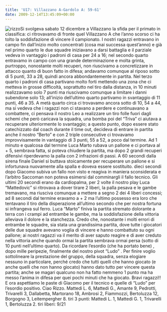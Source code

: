 ```yaml
---
title: 'U17: Villazzano A-Gardolo A: 59-61'
date: 2009-12-14T13:45:09+00:00
---
```

![rizzo](/images/articoli/rizzo.jpg)Si svolgeva sabato 12 dicembre a Villazzano la sfida per il primato in classifica: ci ritrovavamo di fronte quel Villazzano A che l’anno scorso ci ha tolto la soddisfazione di vincere il campionato. I nostri ragazzi entravano in campo fin dall’inizio molto concentrati (cosa mai successa quest’anno) e già nel primo quarto le due squadre iniziavano a darsi battaglia e il parziale vedeva in vantaggio i padroni di casa per 24 a 16; nel secondo quarto entravamo in campo con una grande determinazione e molta grinta, purtroppo, nonostante molti recuperi, non riuscivamo a concretizzare in attacco quanto di buon fatto in difesa; andavamo comunque al riposo sotto di 5 punti, 33 a 28, quindi ancora abbondantemente in partita.  Nel terzo quarto i padroni di casa partivano molto forti mettendo una zona che ci metteva in grosse difficoltà, soprattutto nel tiro dalla distanza, in 10 minuti realizzavamo solo 7 punti ma riuscivamo comunque a limitare i danni subendone solo 13; all’inizio dell’ultimo quarto partivamo in svantaggio di 11 punti, 46 a 35. A metà quarto circa ci trovavamo ancora sotto di 10, 54 a 44, ma si vedeva che i ragazzi non ci stavano a perdere e continuavano a combattere, ci pensava il nostro Leo a realizzare un tiro folle fuori dagli schemi che però caricava la squadra, una bomba poi del “Triva” ci aiutava a recuperare ulteriormente lo svantaggio; a questo punto, dopo essere stato catechizzato dal coach durante il time out, decideva di entrare in partita anche il nostro “Berto” e con 2 triple consecutive ci trovavamo improvvisamente in vantaggio di 3 punti, 55 a 52, a poco dal termine. Ad 1 minuto e qualcosa dal termine Luca Marto rubava un pallone e ci portava al + 5, sembrava fatta, si poteva chiudere la partita, ma dopo 2 grandi recuperi difensivi riperdevamo la palla con 2 infrazioni di passi. A 60 secondi dalla sirena finale Daniel si buttava stoicamente per recuperare un pallone e si infortunava nuovamente alla spalla e doveva essere sostituito. dieci secondi dopo Giacomo subiva un fallo non visto e reagiva in maniera sconsiderata e l’arbitro Saccoman non poteva esimersi dal comminargli il fallo tecnico. Gli ultimi 20 secondi erano da cardiopalma, per 2 volte il nostro play Luca “Mattedovic” si ritrovava a dover tirare 2 liberi, la palla pesava e le gambe tremavano, ma riusciva comunque a mettere a segno 2 dei 4 liberi concessi; ad 8 secondi dal termine eravamo a + 2 ma l’ultimo possesso era loro che tentavano il tiro della disperazione all’ultimo secondo che per nostra fortuna si infrangeva sul ferro. Luca “Marto” finiva la partita stremato dolorante a terra con i crampi ad entrambe le gambe, ma la soddisfazione della vittoria alleviava il dolore e la stanchezza. Credo che, nonostante i molti errori di entrambe le squadre, sia stata una grandissima partita, dove tutte i giocatori delle due squadre avevano voglia di vincere e hanno combattuto su ogni pallone; ai nostri ragazzi va il merito di aver saputo reagire e di aver creduto nella vittoria anche quando ormai la partita sembrava ormai persa (sotto di 10 punti nell’ultimo quarto). Da ricordare l’esordio (che ha portato bene) , dopo mille peripezie, finalmente del nostro pivot “Ludo” . Per finire voglio sottolineare la prestazione del gruppo, della squadra, senza elogiare nessuno in particolare, perché credo che tutti quelli che hanno giocato (e anche quelli che non hanno giocato) hanno dato tutto per vincere questa partita; anche se magari qualcuno non ha fatto nemmeno 1 punto ma ha messo l’anima in difesa per quei pochi minuti che ha giocato. Bravi ragazzi!! E ora aspettiamo le paste di Giacomo per il tecnico e quelle di “Ludo” per l’esordio positivo.
Ciao Rizzo.
Mattedi L. 6, Mattedi G., Amante 9, Pedrotti, Trivarelli 3, Dallabetta, Martorano 18, Ambrosi 2, Fiammozzi, Bertoluzza 12, Borgogno 3, Leitempergher 8. tiri 3 punti: Mattedi L. 1, Mattedi G. 1, Trivarelli 1, Bertoluzza 2. tiri liberi: 9/21